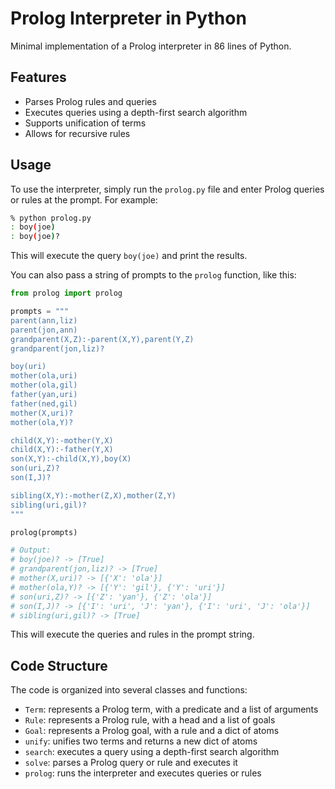 # Prolog Interpreter in Python

Minimal implementation of a Prolog interpreter in 86 lines of Python.

## Features

* Parses Prolog rules and queries
* Executes queries using a depth-first search algorithm
* Supports unification of terms
* Allows for recursive rules

## Usage

To use the interpreter, simply run the `prolog.py` file and enter Prolog queries or rules at the prompt. For example:

```bash
% python prolog.py
: boy(joe)
: boy(joe)?
```

This will execute the query `boy(joe)` and print the results.

You can also pass a string of prompts to the `prolog` function, like this:

```python
from prolog import prolog

prompts = """
parent(ann,liz)
parent(jon,ann)
grandparent(X,Z):-parent(X,Y),parent(Y,Z)
grandparent(jon,liz)?

boy(uri)
mother(ola,uri)
mother(ola,gil)
father(yan,uri)
father(ned,gil)
mother(X,uri)?
mother(ola,Y)?

child(X,Y):-mother(Y,X)
child(X,Y):-father(Y,X)
son(X,Y):-child(X,Y),boy(X)
son(uri,Z)?
son(I,J)?

sibling(X,Y):-mother(Z,X),mother(Z,Y)
sibling(uri,gil)?
"""

prolog(prompts)

# Output:
# boy(joe)? -> [True]
# grandparent(jon,liz)? -> [True]
# mother(X,uri)? -> [{'X': 'ola'}]
# mother(ola,Y)? -> [{'Y': 'gil'}, {'Y': 'uri'}]
# son(uri,Z)? -> [{'Z': 'yan'}, {'Z': 'ola'}]
# son(I,J)? -> [{'I': 'uri', 'J': 'yan'}, {'I': 'uri', 'J': 'ola'}]
# sibling(uri,gil)? -> [True]
```

This will execute the queries and rules in the prompt string.

## Code Structure

The code is organized into several classes and functions:

* `Term`: represents a Prolog term, with a predicate and a list of arguments
* `Rule`: represents a Prolog rule, with a head and a list of goals
* `Goal`: represents a Prolog goal, with a rule and a dict of atoms
* `unify`: unifies two terms and returns a new dict of atoms
* `search`: executes a query using a depth-first search algorithm
* `solve`: parses a Prolog query or rule and executes it
* `prolog`: runs the interpreter and executes queries or rules